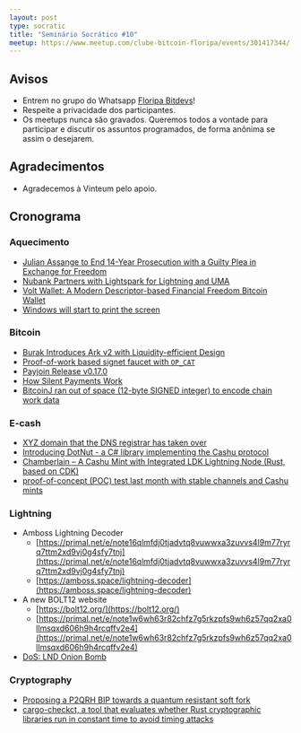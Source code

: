 ```yaml
---
layout: post
type: socratic
title: "Seminário Socrático #10"
meetup: https://www.meetup.com/clube-bitcoin-floripa/events/301417344/
---
```


## Avisos

- Entrem no grupo do Whatsapp [Floripa Bitdevs](https://chat.whatsapp.com/FCQNp71ayTv4U1LNDDowXh)!
- Respeite a privacidade dos participantes.
- Os meetups nunca são gravados. Queremos todos a vontade para participar e discutir os assuntos programados, de forma anônima se assim o desejarem.

## Agradecimentos

- Agradecemos à Vinteum pelo apoio.

## Cronograma

### Aquecimento
- [Julian Assange to End 14-Year Prosecution with a Guilty Plea in Exchange for Freedom](https://www.nobsbitcoin.com/julian-assange-to-end-12-year-us-prosecution-with-a-guilty-plea-in-exchange-for-freedom/)
- [Nubank Partners with Lightspark for Lightning and UMA](https://www.lightspark.com/news/nubank-announcement)
- [Volt Wallet: A Modern Descriptor-based Financial Freedom Bitcoin Wallet](https://www.nobsbitcoin.com/volt-wallet/)
- [Windows will start to print the screen](https://support.microsoft.com/pt-br/windows/copilot-no-windows-seus-dados-e-privacidade-3e265e82-fc76-4d0a-afc0-4a0de528b73a)

### Bitcoin
- [Burak Introduces Ark v2 with Liquidity-efficient Design](https://brqgoo.medium.com/introducing-ark-v2-2e7ab378e87b)
- [Proof-of-work based signet faucet with `OP_CAT`](https://delvingbitcoin.org/t/proof-of-work-based-signet-faucet/937)
- [Payjoin Release v0.17.0](https://github.com/payjoin/rust-payjoin/releases/tag/payjoin-0.17.0)
- [How Silent Payments Work](https://medium.com/@ottosch/how-silent-payments-work-41bea907d6b0)
- [BitcoinJ ran out of space (12-byte SIGNED integer) to encode chain work data](https://github.com/bitcoinj/bitcoinj/issues/3410)

### E-cash
- [XYZ domain that the DNS registrar has taken over](https://primal.net/e/note1luc96j5l8dm33zqzly40y9ygfxjfxj2q2qr6264rcna8uzxk4s6ql2ngwg)
- [Introducing DotNut - a C# library implementing the Cashu protocol](https://primal.net/e/nevent1qqstgq3vqcxkcyczjsywdys44d5kl44s9xfrra2fmxmddk7mar3mnjgzyq324q23pmnrlc43djhpdcyjrauwnw5cst3gdrn7vwkk6z9wndv4gkupk6d)
- [Chamberlain – A Cashu Mint with Integrated LDK Lightning Node (Rust, based on CDK)](https://primal.net/e/note1ead5wvfug96ddfd6ddtxay7ak8p0uja005agpawjpmp7xd28x3sqf9mdzs)
- [proof-of-concept (POC) test last month with stable channels and Cashu mints](https://primal.net/e/note14k6pzdkpt6yw7n3tum6zk270kr0wea5f7xtjl3vj6u6qkxuhjzasj44vez)

### Lightning
- Amboss Lightning Decoder
  - [https://primal.net/e/note16qlmfdj0tjadvtq8vuwwxa3zuvvs4l9m77ryrq7ttm2xd9vj0g4sfy7tnj](https://primal.net/e/note16qlmfdj0tjadvtq8vuwwxa3zuvvs4l9m77ryrq7ttm2xd9vj0g4sfy7tnj)
  - [https://amboss.space/lightning-decoder](https://amboss.space/lightning-decoder)
- A new BOLT12 website
  - [https://bolt12.org/](https://bolt12.org/)
  - [https://primal.net/e/note1w6wh63r82chfz7g5rkzpfs9wh6z57qq2xa0llmsqxd606h9h4rcqffv2e4](https://primal.net/e/note1w6wh63r82chfz7g5rkzpfs9wh6z57qq2xa0llmsqxd606h9h4rcqffv2e4)
- [DoS: LND Onion Bomb](https://morehouse.github.io/lightning/lnd-onion-bomb/)

### Cryptography
- [Proposing a P2QRH BIP towards a quantum resistant soft fork](https://delvingbitcoin.org/t/proposing-a-p2qrh-bip-towards-a-quantum-resistant-soft-fork/956)
- [cargo-checkct, a tool that evaluates whether Rust cryptographic libraries run in constant time to avoid timing attacks](https://www.ledger.com/blog-cargo-checkct-our-home-made-tool-guarding-against-timing-attacks-is-now-open-source)
